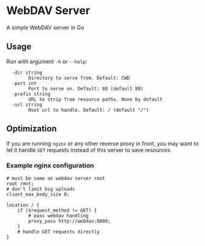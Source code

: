 # WebDAV Server
A simple WebDAV server in Go

## Usage
Run with argument `-h` or `--help`:
```
  -dir string
        Directory to serve from. Default: CWD
  -port int
        Port to serve on. Default: 80 (default 80)
  -prefix string
        URL to strip from resource paths. None by default
  -url string
        Root url to handle. Default: / (default "/")
```

## Optimization
If you are running `nginx` or any other reverse proxy in front, you may want to let it handle `GET` requests instead of this server to save resources.

### Example nginx configuration
```nginx
# must be same as webdav server root
root /mnt;
# don't limit big uploads
client_max_body_size 0;

location / {
    if ($request_method != GET) {
        # pass webdav handling
        proxy_pass http://webdav:8080;
    }
    # handle GET requests directly
}
```